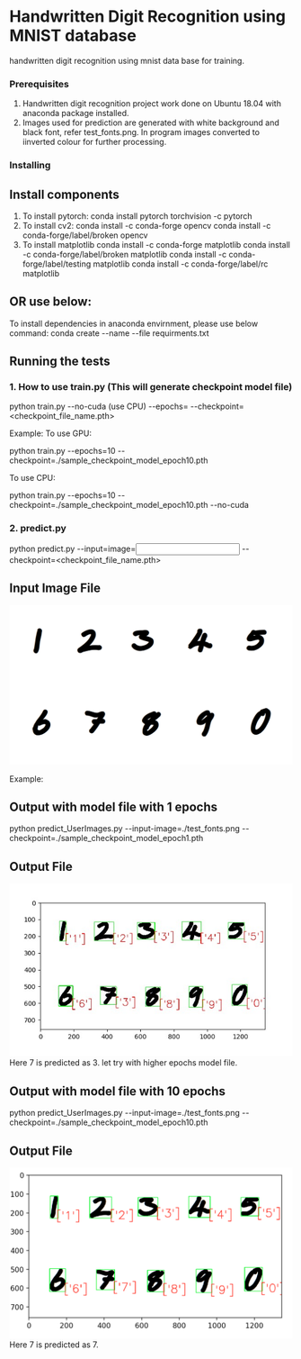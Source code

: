 # Handwritten Digit Recognition using MNIST database

handwritten digit recognition using mnist data base for training.

### Prerequisites
1. Handwritten digit recognition project work done on Ubuntu 18.04 with anaconda package installed.
2. Images used for prediction are generated with white background and black font, refer test_fonts.png. In program images converted to iinverted colour for further processing.

### Installing

## Install components
1. To install pytorch:
conda install pytorch torchvision -c pytorch
2. To install cv2:
conda install -c conda-forge opencv
conda install -c conda-forge/label/broken opencv 
3. To install matplotlib
conda install -c conda-forge matplotlib
conda install -c conda-forge/label/broken matplotlib
conda install -c conda-forge/label/testing matplotlib
conda install -c conda-forge/label/rc matplotlib   

## OR use below:
To install dependencies in anaconda envirnment, please use below command: 
conda create --name <env> --file requirments.txt


## Running the tests
### 1. How to use train.py (This will generate checkpoint model file)
python train.py --no-cuda (use CPU) --epochs=<Number> --checkpoint=<checkpoint_file_name.pth> 

Example: 
To use GPU:

python train.py  --epochs=10 --checkpoint=./sample_checkpoint_model_epoch10.pth

To use CPU: 

python train.py  --epochs=10 --checkpoint=./sample_checkpoint_model_epoch10.pth --no-cuda
  
### 2. predict.py
python predict.py --input=image=<Input Image Name with path> --checkpoint=<checkpoint_file_name.pth> 

## Input Image File
![alt text](test_fonts.png)
  
  
Example:
## Output with model file with 1 epochs
python predict_UserImages.py --input-image=./test_fonts.png --checkpoint=./sample_checkpoint_model_epoch1.pth

## Output File
![alt text](output_e1.jpg)
Here 7 is predicted as 3. let try with higher epochs model file.

## Output with model file with 10 epochs
python predict_UserImages.py --input-image=./test_fonts.png --checkpoint=./sample_checkpoint_model_epoch10.pth

## Output File
![alt text](output.png)
Here 7 is predicted as 7.

